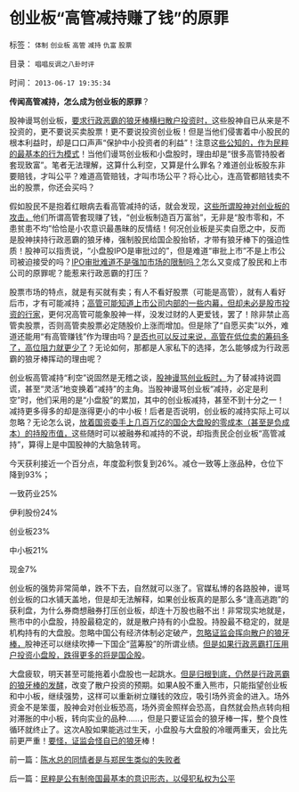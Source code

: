 # 创业板“高管减持赚了钱”的原罪

标签： `体制` `创业板` `高管` `减持` `仇富` `股票` 

目录： `唱唱反调之八卦时评`

时间： `2013-06-17 19:35:34`

**传闻高管减持，怎么成为创业板的原罪**？

股神谩骂创业板，[要求行政恶霸的狼牙棒横扫散户投资时，](../../../2013/6/8/股市分析的国家标准和监管.md)这些股神自已从来是不投资的，更不要说买卖股票！更不要说投资创业板！但是当他们侵害着中小股民的根本利益时，却是口口声声“保护中小投资者的利益”！注意这[些公知的，作为民粹的最基本的行为模式](../../../2013/6/11/反户籍制度，反自然秩序的民粹稻草人.md)！当他们谩骂创业板和小盘股时，理由却是“很多高管持股者套现致富”。笔者无法理解，这算什么利空，又算是什么罪名？难道创业板股东非要赔钱，才叫公平？难道高管赔钱，才叫市场公平？将心比心，连高管都赔钱卖不出的股票，你还会买吗？

假如股民不是抱着红眼病去看高管减持的话，就会发现，[这些所谓股神对创业板的攻击，](../../../2010/7/1/股评家骂散户，骂市场经济，骂创业板，骂买卖自愿.md)他们所谓高管套现赚了钱，“创业板制造百万富翁”，无非是“股市零和，不患贫患不均”恰恰是小农意识最愚昧的反情结！何况创业板是买卖自愿之中，反而是股神挟持行政恶霸的狼牙棒，强制股民给国企股抬轿，才带有狼牙棒下的强迫性质！股神可以指责说，“小盘股IPO是审批过的”，但是难道“审批上市”不是上市公司被迫接受的吗？[IPO审批难道不是强加市场的限制吗？](../../../2013/5/15/A股如果不能IPO，还能有什么用？.md)怎么又变成了股民和上市公司的原罪呢？能惹来行政恶霸的打压？

股票市场的特点，就是有买就有卖；有人不看好股票（可能是高管），就有人看好后市，才有可能减持；[高管可能知道上市公司内部的一些内幕，但却未必是股市投资的行家](../../../2012/11/28/“机构化”难道是让基金代替政府，向中国人分红？.md)，更何况高管可能象股神一样，没发过财的人更爱钱，罢了！除非禁止高管卖股票，否则高管卖股票必定随股价上涨而增加。但是除了“自愿买卖”以外，难道还能用“有高管赚钱”作为理由吗？[是否也可以反过来说，高管在低位卖的筹码多了，高位阻力就更少了](../../../2010/9/21/创业板小非减持利好股价.md)？无论如何，那都是人家私下的选择，怎么能够成为行政恶霸的狼牙棒挥动的理由呢？

创业板高管减持“利空”说固然是无稽之谈，[股神谩骂创业板时，](../../../2012/1/11/炒新是股市投资；打新是政策食利.md)为了替减持说圆谎，甚至“灵活”地变换着“减持”的主角。当股神谩骂创业板“减持，必定是利空”时，他们采用的是“小盘股”的累加，其中的创业板减持，甚至不到十分之一！减持更多得多的却是涨得更小的中小板！后者是否说明，创业板的减持实际上可以忽略？无论怎么说，[放着国资委手上几百万亿的国企大盘股的零成本（甚至是负成本）的持股市值，](../../../2011/1/18/大象有癌症，小猴扛大旗!.md)这些随时可以被融券和减持的不说，却指责民企创业板“高管减持”，算得上是中国股神的大脑急转弯。

今天获利接近一个百分点，年度盈利恢复到26%。减仓一致等上涨品种，仓位下降到93%；

一致药业25%

伊利股份24%

创业板23%

中小板21%

现金7%

创业板的强势非常简单，跌不下去，自然就可以涨了。官媒私博的各路股神，谩骂创业板的口水铺天盖地，但是却无法解释，如果创业板真的是那么多“逢高逃跑”的获利盘，为什么券商想融券打压创业板，却连十万股也融不出！非常现实地就是，熊市中的小盘股，持股最稳定的，就是散户持有的小盘股。持股最不稳定的，就是机构持有的大盘股。忽略中国公有经济体制必定破产，[忽略证监会挥向散户的狼牙棒，](../../../2013/5/29/“让领导（机构）先走”的狼牙棒，高仙芝，克拉玛依，创业板；.md)股神还可以继续吹捧一下国企“蓝筹股”的所谓业绩。[但是如果行政恶霸打压用户投资小盘股，跌得更多的将是国企股](../../../2012/11/28/只有政治权力才有可能被滥用，“管理层”难逃罪责！.md)。

大盘疲软，明天甚至可能拖着小盘股也一起跳水。[但是归根到底，仍然是行政恶霸的狼牙棒的发酵](../../../2013/5/28/行政恶霸犹在，散户投资难安.md)，改变了散户投资的预期。如果A股不重入熊市，只能指望创业板和中小板，继续强势，这样可以重新树立赚钱的效应，吸引场外资金的进入。场外资金不是笨蛋，股神会对创业板恐高，场外资金照样会恐高，自然就会热点转向相对滞胀的中小板，转向实业的品种……，但是只要证监会的狼牙棒一挥，整个良性循环就终止了。这次A股如果能逃过生天，小盘股与大盘股的冷暖两重天，会比先前更严重！[要怪，证监会怪自已的狼牙](../../../2013/6/3/只有科学缺乏理论自信.md)棒！



前一篇：[陈水总的同情者是与郑民生类似的失败者](../../../2013/6/17/陈水总的同情者是与郑民生类似的失败者.md)

后一篇：[民粹是公有制帝国最基本的意识形态，以侵犯私权为公平](../../../2013/6/18/民粹是公有制帝国最基本的意识形态，以侵犯私权为公平.md)